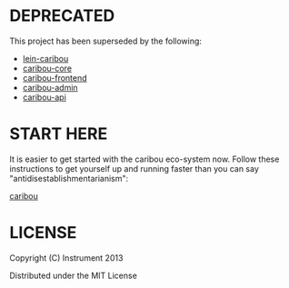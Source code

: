 # DEPRECATED

This project has been superseded by the following:

* [lein-caribou](https://github.com/antler/lein-caribou)
* [caribou-core](https://github.com/antler/caribou-core)
* [caribou-frontend](https://github.com/antler/caribou-frontend)
* [caribou-admin](https://github.com/antler/caribou-admin)
* [caribou-api](https://github.com/antler/caribou-api)

# START HERE

It is easier to get started with the caribou eco-system now.
Follow these instructions to get yourself up and running
faster than you can say "antidisestablishmentarianism":

[caribou](http://antler.github.com/caribou)


# LICENSE

Copyright (C) Instrument 2013

Distributed under the MIT License
